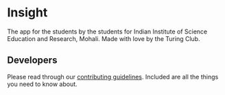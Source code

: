 # Insight

The app for the students by the students for Indian Institute of Science Education and Research, Mohali.
Made with love by the Turing Club.

## Developers
Please read through our [contributing guidelines](https://github.com/IISERM/insight-code/blob/dev/CONTRIBUTING.md). Included are all the things you need to know about.